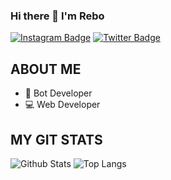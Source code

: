 
### Hi there 👋 I'm Rebo

[![Instagram Badge](https://img.shields.io/badge/rebaz.luqman.hamd-blueviolet?style=plastic-square&logo=instagram&logoColor=white&link=https://instagram.com/rebazluqmanhamad/)](https://instagram.com/rebaz.luqman.hamd)
[![Twitter Badge](https://img.shields.io/badge/rebazluqmanhamd-blue?style=plastic-square&logo=twitter&logoColor=white&link=https://www.twitter.com/codingpotter)](https://www.twitter.com/rebazluqmanhama)

## ABOUT ME
- 🤖 Bot Developer
- 💻 Web Developer

## MY GIT STATS
![Github Stats](https://github-readme-stats.vercel.app/api?username=DrBOYKA&count_private=true&show_icons=true&include_all_commits=true)
![Top Langs](https://github-readme-stats.vercel.app/api/top-langs/?username=DrBOYKA&hide=TeX&layout=compact)

